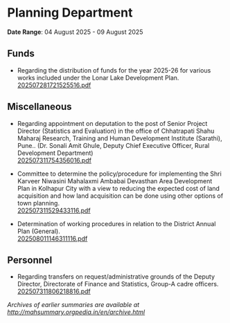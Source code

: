 # Planning Department

**Date Range**: 04 August 2025 - 09 August 2025


## Funds
- Regarding the distribution of funds for the year 2025-26 for various works included under the Lonar Lake Development Plan.\
  [202507281721525516.pdf](https://gr.maharashtra.gov.in/Site/Upload/Government%20Resolutions/English/202507281721525516.pdf)

## Miscellaneous
- Regarding appointment on deputation to the post of Senior Project Director (Statistics and Evaluation) in the office of Chhatrapati Shahu Maharaj Research, Training and Human Development Institute (Sarathi), Pune.. (Dr. Sonali Amit Ghule, Deputy Chief Executive Officer, Rural Development Department)\
  [202507311754356016.pdf](https://gr.maharashtra.gov.in/Site/Upload/Government%20Resolutions/English/202507311754356016.pdf)

- Committee to determine the policy/procedure for implementing the Shri Karveer Niwasini Mahalaxmi Ambabai Devasthan Area Development Plan in Kolhapur City with a view to reducing the expected cost of land acquisition and how land acquisition can be done using other options of town planning.\
  [202507311529433116.pdf](https://gr.maharashtra.gov.in/Site/Upload/Government%20Resolutions/English/202507311529433116.pdf)

- Determination of working procedures in relation to the District Annual Plan (General).\
  [202508011146311116.pdf](https://gr.maharashtra.gov.in/Site/Upload/Government%20Resolutions/English/202508011146311116.pdf)

## Personnel
- Regarding transfers on request/administrative grounds of the Deputy Director, Directorate of Finance and Statistics, Group-A cadre officers.\
  [202507311806218816.pdf](https://gr.maharashtra.gov.in/Site/Upload/Government%20Resolutions/English/202507311806218816.pdf)


*Archives of earlier summaries are available at http://mahsummary.orgpedia.in/en/archive.html*